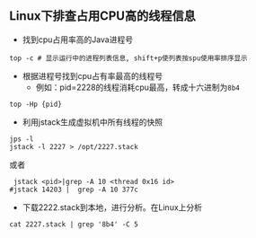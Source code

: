 ## Linux下排查占用CPU高的线程信息

* 找到cpu占用率高的Java进程号

```
top -c # 显示运行中的进程列表信息, shift+p使列表按spu使用率排序显示
```

* 根据进程号找到cpu占有率最高的线程号
  * 例如：pid=2228的线程消耗cpu最高，转成十六进制为`8b4`

```
top -Hp {pid}
```

* 利用jstack生成虚拟机中所有线程的快照

```
jps -l
jstack -l 2227 > /opt/2227.stack
```
或者
```
 jstack <pid>|grep -A 10 <thread 0x16 id>
#jstack 14203 |  grep -A 10 377c
```

* 下载2222.stack到本地，进行分析。在Linux上分析

```
cat 2227.stack | grep '8b4' -C 5
```

